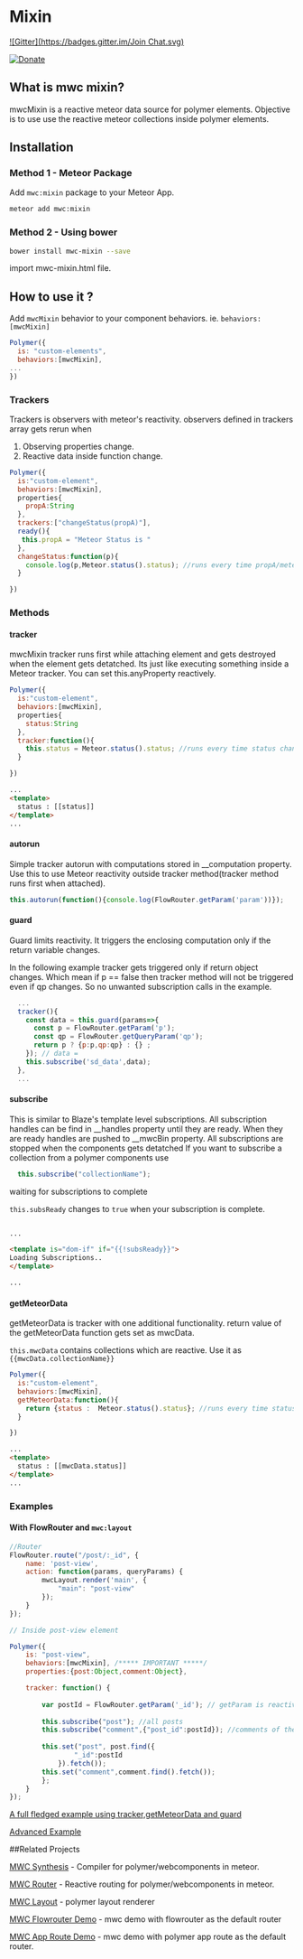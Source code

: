 <!--
  Title: Meteor Webcomponents Mixin, for Meteor Polymer integration
  Description: Mixin for polymer/webcomponents in meteor.
  -->
# Mixin

[![Gitter](https://badges.gitter.im/Join Chat.svg)](https://gitter.im/aruntk/meteorwebcomponents?utm_source=badge&utm_medium=badge&utm_campaign=pr-badge&utm_content=badge)

[![Donate](https://dantheman827.github.io/images/donate-button.svg)](https://www.paypal.me/arunkumartk)

## What is mwc mixin?

mwcMixin is a reactive meteor data source for polymer elements. Objective is to use use the reactive meteor collections inside polymer elements.


## Installation

### Method 1 - Meteor Package
Add `mwc:mixin` package to your Meteor App.

```sh
meteor add mwc:mixin
```

### Method 2 - Using bower

```sh
bower install mwc-mixin --save
```
import mwc-mixin.html file.


## How to use it ?

Add `mwcMixin` behavior to your component behaviors. ie. `behaviors:[mwcMixin]`

```js
Polymer({
  is: "custom-elements",
  behaviors:[mwcMixin],
...
})
```

### Trackers

Trackers is observers with meteor's reactivity.
observers defined in trackers array gets rerun when 
1. Observing properties change.
2. Reactive data inside function change.

```js
Polymer({
  is:"custom-element",
  behaviors:[mwcMixin],
  properties{
    propA:String
  },
  trackers:["changeStatus(propA)"],
  ready(){
   this.propA = "Meteor Status is "
  },
  changeStatus:function(p){
    console.log(p,Meteor.status().status); //runs every time propA/meteor status changes.
  }

})
```

### Methods

#### tracker

mwcMixin tracker runs first while attaching element and gets destroyed when the element gets detatched. Its just like executing something inside a Meteor tracker. You can set this.anyProperty reactively.

```js
Polymer({
  is:"custom-element",
  behaviors:[mwcMixin],
  properties{
    status:String
  },
  tracker:function(){
    this.status = Meteor.status().status; //runs every time status changes.
  }

})
```
```html
...
<template>
  status : [[status]]
</template>
...
```


#### autorun

Simple tracker autorun with computations stored in __computation property. Use this to use Meteor reactivity outside tracker method(tracker method runs first when attached).

```js
this.autorun(function(){console.log(FlowRouter.getParam('param'))});
```
#### guard

Guard limits reactivity. It triggers the enclosing computation only if the return variable changes.

In the following example tracker gets triggered only if return object changes. Which mean if p == false then tracker method will not be triggered even if qp changes. So no unwanted subscription calls in the example.
  
```js
  ...
  tracker(){
    const data = this.guard(params=>{
      const p = FlowRouter.getParam('p');
      const qp = FlowRouter.getQueryParam('qp');
      return p ? {p:p,qp:qp} : {} ;
    }); // data = 
    this.subscribe('sd_data',data);
  },
  ...
```

#### subscribe

This is similar to Blaze's template level subscriptions.
All subscription handles can be find in __handles property until they are ready. When they are ready handles are pushed to __mwcBin property.
All subscriptions are stopped when the components gets detatched
If you want to subscribe a collection from a polymer components use
```js
  this.subscribe("collectionName"); 
```

waiting for subscriptions to complete

`this.subsReady` changes to `true` when your subscription is complete.

```html

...

<template is="dom-if" if="{{!subsReady}}">
Loading Subscriptions..
</template>

...

```


#### getMeteorData

getMeteorData is tracker with one additional functionality. return value of the getMeteorData function gets set as mwcData. 

`this.mwcData` contains collections which are reactive. Use it as
`{{mwcData.collectionName}}`

```js
Polymer({
  is:"custom-element",
  behaviors:[mwcMixin],
  getMeteorData:function(){
    return {status :  Meteor.status().status}; //runs every time status changes.
  }

})

```
```html
...
<template>
  status : [[mwcData.status]]
</template>
...
```


### Examples

#### With FlowRouter and `mwc:layout`

```js
//Router
FlowRouter.route("/post/:_id", {
    name: 'post-view',
    action: function(params, queryParams) {
        mwcLayout.render('main', {
            "main": "post-view"
        });
    }
});

// Inside post-view element

Polymer({
    is: "post-view",
    behaviors:[mwcMixin], /***** IMPORTANT *****/
    properties:{post:Object,comment:Object},

    tracker: function() {
        
        var postId = FlowRouter.getParam('_id'); // getParam is reactive.
        
        this.subscribe("post"); //all posts
        this.subscribe("comment",{"post_id":postId}); //comments of the current post only.
        
        this.set("post", post.find({
                "_id":postId
            }).fetch());
        this.set("comment",comment.find().fetch());
        };
    }
});

```
[A full fledged example using tracker,getMeteorData and guard](https://jsfiddle.net/cy11v4y7/4/)

[Advanced Example](https://github.com/HedCET/TorrentAlert)

##Related Projects

[MWC Synthesis](https://github.com/meteorwebcomponents/synthesis) - Compiler for polymer/webcomponents in meteor.

[MWC Router](https://github.com/meteorwebcomponents/router) - Reactive routing for polymer/webcomponents in meteor.

[MWC Layout](https://github.com/meteorwebcomponents/layout) - polymer layout renderer

[MWC Flowrouter Demo](https://github.com/aruntk/kickstart-meteor-polymer) - mwc demo with flowrouter as the default router

[MWC App Route Demo](https://github.com/aruntk/kickstart-meteor-polymer-with-app-route) - mwc demo with polymer app route as the default router.

